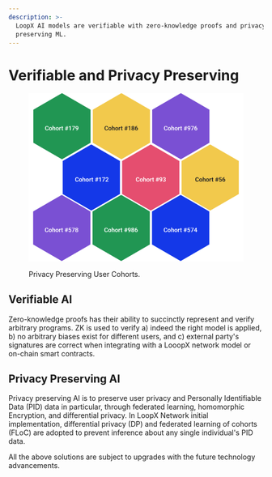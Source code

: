 ```yaml
---
description: >-
  LoopX AI models are verifiable with zero-knowledge proofs and privacy
  preserving ML.
---
```


# Verifiable and Privacy Preserving

<figure><img src="../.gitbook/assets/Frame 1000006039 (1).png" alt=""><figcaption><p>Privacy Preserving User Cohorts.</p></figcaption></figure>

## Verifiable AI

Zero-knowledge proofs has their ability to succinctly represent and verify arbitrary programs. ZK is used to verify a) indeed the right model is applied, b) no arbitrary biases exist for different users, and c) external party's signatures are correct when integrating with a LooopX network model or on-chain smart contracts.

## Privacy Preserving AI

Privacy preserving AI is to preserve user privacy and Personally Identifiable Data (PID) data in particular, through federated learning, homomorphic Encryption, and differential privacy. In LoopX Network initial implementation, differential privacy (DP) and federated learning of cohorts (FLoC) are adopted to prevent inference about any single individual's PID data.

All the above solutions are subject to upgrades with the future technology advancements.

